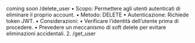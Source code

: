 coming soon
/delete_user
	•	Scopo: Permettere agli utenti autenticati di eliminare il proprio account.
	•	Metodo: DELETE
	•	Autenticazione: Richiede token JWT.
	•	Considerazioni:
	•	Verificare l’identità dell’utente prima di procedere.
	•	Prevedere un meccanismo di soft delete per evitare eliminazioni accidentali.
	2.	/get_user

